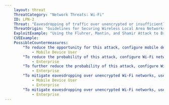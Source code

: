```yaml
---
    layout: threat
    ThreatCategory: "Network Threats: Wi-Fi"
    ID: LPN-2
    Threat: "Eavesdropping of traffic over unencrypted or insufficiently encrypted (e.g. WEP) Wi-Fi networks"
    ThreatOrigin: "Guidelines for Securing Wireless Local Area Networks (WLANs) (SP 800-163) [^16]"
    ExploitExample: "Using the Fluhrer, Mantin, and Shamir Attack to Break WEP [^19]"
    CVEExample:
    PossibleCountermeasures:
        "To reduce the opportunity for this attack, configure mobile devices to not automatically connect to untrusted and unsecure networks.":
            - Mobile Device User
        "To reduce the probability of this attack, configure Wi-Fi networks to WPA2 in personal mode with a strong password (increased length, complexity, and randomness).":
            - Enterprise
        "To further reduce the probability of this attack, configure Wi-Fi networks with WPA2 in enterprise mode with digital certificates.":
            - Enterprise
        "To mitigate eavesdropping over unencrypted Wi-Fi networks, use over-the-top encryption products that encrypt data prior to transmission off the device.":
            - Mobile Device User
            - Enterprise
        "To mitigate eavesdropping over unencrypted Wi-Fi networks, use VPN solutions to establish an encrypted tunnel.":
            - Enterprise
---
```

